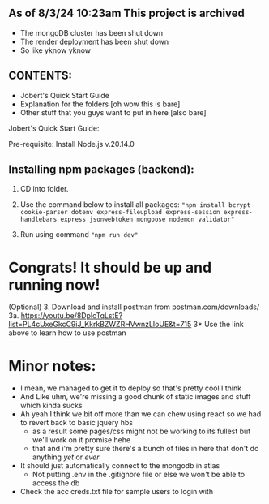 ## As of 8/3/24 10:23am This project is archived
- The mongoDB cluster has been shut down
- The render deployment has been shut down
- So like yknow yknow


## CONTENTS:
- Jobert's Quick Start Guide
- Explanation for the folders [oh wow this is bare]
- Other stuff that you guys want to put in here [also bare]

Jobert's Quick Start Guide:

Pre-requisite: Install Node.js v.20.14.0

## Installing npm packages (backend):

1. CD into folder. 

2. Use the command below to install all packages:
   ``` "npm install bcrypt cookie-parser dotenv express-fileupload express-session express-handlebars express jsonwebtoken mongoose nodemon validator" ```

3. Run using command
   ``` "npm run dev" ```

# Congrats! It should be up and running now!


(Optional)
3. Download and install postman from postman.com/downloads/
    3a. https://youtu.be/8DploTqLstE?list=PL4cUxeGkcC9iJ_KkrkBZWZRHVwnzLIoUE&t=715
    3* Use the link above to learn how to use postman

# Minor notes:
- I mean, we managed to get it to deploy so that's pretty cool I think
- And Like uhm, we're missing a good chunk of static images and stuff which kinda sucks
- Ah yeah I think we bit off more than we can chew using react so we had to revert back to basic jquery hbs
    - as a result some pages/css might not be working to its fullest but we'll work on it promise hehe
    - that and i'm pretty sure there's a bunch of files in here that don't do anything *yet* or *ever*
- It should just automatically connect to the mongodb in atlas
    - Not putting .env in the .gitignore file or else we won't be able to access the db
- Check the acc creds.txt file for sample users to login with
